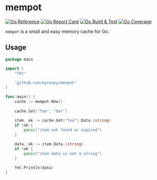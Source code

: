 # mempot

[![Go Reference](https://pkg.go.dev/badge/github.com/mycreepy/mempot.svg)](https://pkg.go.dev/github.com/mycreepy/mempot)
[![Go Report Card](https://goreportcard.com/badge/github.com/mycreepy/mempot?style=flat-square)](https://goreportcard.com/report/github.com/mycreepy/mempot)
[![Go Build & Test](https://github.com/mycrEEpy/mempot/actions/workflows/build.yml/badge.svg)](https://github.com/mycrEEpy/mempot/actions/workflows/build.yml)
[![Go Coverage](https://github.com/mycreepy/mempot/wiki/coverage.svg)](https://raw.githack.com/wiki/mycreepy/mempot/coverage.html)

`mempot` is a small and easy memory cache for Go.

## Usage

```go
package main

import (
	"fmt"
	
	"github.com/myceepy/mempot"
)

func main() {
	cache := mempot.New()
	
	cache.Set("foo", "bar")
	
	item, ok := cache.Get("foo").Data.(string)
	if !ok {
		panic("item not found or expired")
	}

	data, ok := item.Data.(string)
	if !ok {
		panic("item data is not a string")
	}
	
	fmt.Println(data)
}
```
